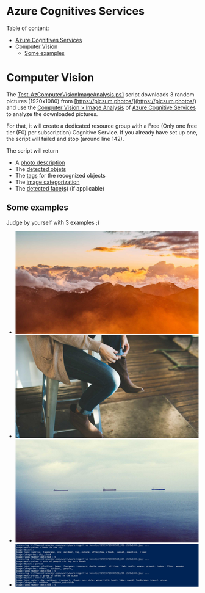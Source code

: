 # Azure Cognitives Services

Table of content:

- [Azure Cognitives Services](#azure-cognitives-services)
- [Computer Vision](#computer-vision)
  - [Some examples](#some-examples)

# Computer Vision

The [Test-AzComputerVisionImageAnalysis.ps1](Test-AzComputerVisionImageAnalysis.ps1) script downloads 3 random pictures (1920x1080) from [https://picsum.photos/](https://picsum.photos/) and use the [Computer Vision > Image Analysis](https://learn.microsoft.com/en-us/azure/cognitive-services/computer-vision/overview-image-analysis?tabs=4-0) of [Azure Cognitive Services](https://learn.microsoft.com/en-us/azure/cognitive-services/) to analyze the downloaded pictures.

For that, it will create a dedicated resource group with a Free (Only one free tier (F0) per subscription) Cognitive Service. If you already have set up one, the script will failed and stop (around line 142).

The script will return
- A [photo description](https://learn.microsoft.com/en-us/azure/cognitive-services/computer-vision/concept-describing-images)
- The [detected objets](https://learn.microsoft.com/en-us/azure/cognitive-services/computer-vision/concept-object-detection)  
- The [tags](https://learn.microsoft.com/en-us/azure/cognitive-services/computer-vision/concept-tagging-images) for the recognized objects
- The [image categorization](https://learn.microsoft.com/en-us/azure/cognitive-services/computer-vision/concept-categorizing-images)
- The [detected face(s)](https://learn.microsoft.com/en-us/azure/cognitive-services/computer-vision/concept-detecting-faces) (if applicable)

## Some examples
Judge by yourself with 3 examples ;)
- ![Alt text](docs/20230713030502_902-1920x1080.jpg)
- ![Alt text](docs/20230713030513_604-1920x1080.jpg)
- ![Alt text](docs/20230713030520_266-1920x1080.jpg)
- ![Alt text](docs/results.jpg)
